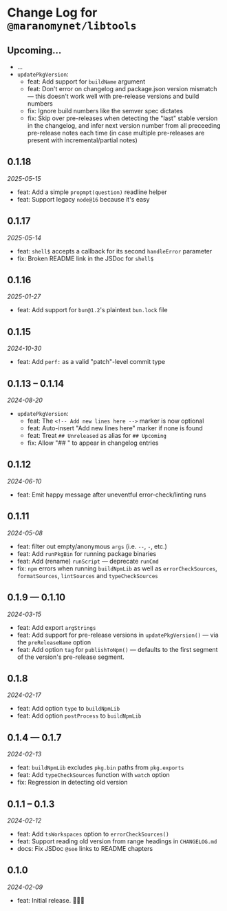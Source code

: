 # Change Log for `@maranomynet/libtools`

## Upcoming...

- ... <!-- Add new lines here. -->
- `updatePkgVersion`:
  - feat: Add support for `buildName` argument
  - feat: Don't error on changelog and package.json version mismatch — this
    doesn't work well with pre-release versions and build numbers
  - fix: Ignore build numbers like the semver spec dictates
  - fix: Skip over pre-releases when detecting the "last" stable version in
    the changelog, and infer next version number from all preceeding
    pre-release notes each time (in case multiple pre-releases are present
    with incremental/partial notes)

## 0.1.18

_2025-05-15_

- feat: Add a simple `propmpt(question)` readline helper
- feat: Support legacy `node@16` because it's easy

## 0.1.17

_2025-05-14_

- feat: `shell$` accepts a callback for its second `handleError` parameter
- fix: Broken README link in the JSDoc for `shell$`

## 0.1.16

_2025-01-27_

- feat: Add support for `bun@1.2`'s plaintext `bun.lock` file

## 0.1.15

_2024-10-30_

- feat: Add `perf:` as a valid "patch"-level commit type

## 0.1.13 – 0.1.14

_2024-08-20_

- `updatePkgVersion`:
  - feat: The `<!-- Add new lines here -->` marker is now optional
  - feat: Auto-insert "Add new lines here" marker if none is found
  - feat: Treat `## Unreleased` as alias for `## Upcoming`
  - fix: Allow "## " to appear in changelog entries

## 0.1.12

_2024-06-10_

- feat: Emit happy message after uneventful error-check/linting runs

## 0.1.11

_2024-05-08_

- feat: filter out empty/anonymous `args` (i.e. `--`, `-`, etc.)
- feat: Add `runPkgBin` for running package binaries
- feat: Add (rename) `runScript` — deprecate `runCmd`
- fix: `npm` errors when running `buildNpmLib` as well as `errorCheckSources`,
  `formatSources`, `lintSources` and `typeCheckSources`

## 0.1.9 — 0.1.10

_2024-03-15_

- feat: Add export `argStrings`
- feat: Add support for pre-release versions in `updatePkgVersion()` — via the
  `preReleaseName` option
- feat: Add option `tag` for `publishToNpm()` — defaults to the first segment
  of the version's pre-release segment.

## 0.1.8

_2024-02-17_

- feat: Add option `type` to `buildNpmLib`
- feat: Add option `postProcess` to `buildNpmLib`

## 0.1.4 — 0.1.7

_2024-02-13_

- feat: `buildNpmLib` excludes `pkg.bin` paths from `pkg.exports`
- feat: Add `typeCheckSources` function with `watch` option
- fix: Regression in detecting old version

## 0.1.1 – 0.1.3

_2024-02-12_

- feat: Add `tsWorkspaces` option to `errorCheckSources()`
- feat: Support reading old version from range headings in `CHANGELOG.md`
- docs: Fix JSDoc `@see` links to README chapters

## 0.1.0

_2024-02-09_

- feat: Initial release. 🎉🥳👯
